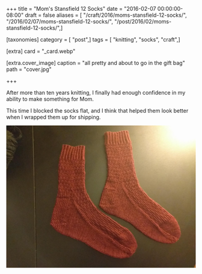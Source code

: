 +++
title = "Mom's Stansfield 12 Socks"
date = "2016-02-07 00:00:00-08:00"
draft = false
aliases = [ "/craft/2016/moms-stansfield-12-socks/", "/2016/02/07/moms-stansfield-12-socks/", "/post/2016/02/moms-stansfield-12-socks/",]

[taxonomies]
category = [ "post",]
tags = [ "knitting", "socks", "craft",]

[extra]
card = "_card.webp"

[extra.cover_image]
caption = "all pretty and about to go in the gift bag"
path = "cover.jpg"

+++

After more than ten years knitting, I finally had enough confidence in
my ability to make something for Mom.

This time I blocked the socks flat, and I think that helped them look
better when I wrapped them up for shipping.

![Socks flat blocked](moms-stansfield-socks-flat.jpg)